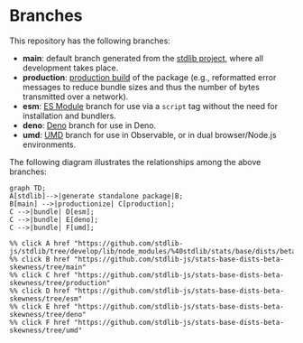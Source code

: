 <!--

@license Apache-2.0

Copyright (c) 2022 The Stdlib Authors.

Licensed under the Apache License, Version 2.0 (the "License");
you may not use this file except in compliance with the License.
You may obtain a copy of the License at

    http://www.apache.org/licenses/LICENSE-2.0

Unless required by applicable law or agreed to in writing, software
distributed under the License is distributed on an "AS IS" BASIS,
WITHOUT WARRANTIES OR CONDITIONS OF ANY KIND, either express or implied.
See the License for the specific language governing permissions and
limitations under the License.

-->

# Branches

This repository has the following branches:

-   **main**: default branch generated from the [stdlib project][stdlib-url], where all development takes place.
-   **production**: [production build][production-url] of the package (e.g., reformatted error messages to reduce bundle sizes and thus the number of bytes transmitted over a network).
-   **esm**: [ES Module][esm-url] branch for use via a `script` tag without the need for installation and bundlers.
-   **deno**: [Deno][deno-url] branch for use in Deno.
-   **umd**: [UMD][umd-url] branch for use in Observable, or in dual browser/Node.js environments.

The following diagram illustrates the relationships among the above branches:

```mermaid
graph TD;
A[stdlib]-->|generate standalone package|B;
B[main] -->|productionize| C[production];
C -->|bundle| D[esm];
C -->|bundle| E[deno];
C -->|bundle| F[umd];

%% click A href "https://github.com/stdlib-js/stdlib/tree/develop/lib/node_modules/%40stdlib/stats/base/dists/beta/skewness"
%% click B href "https://github.com/stdlib-js/stats-base-dists-beta-skewness/tree/main"
%% click C href "https://github.com/stdlib-js/stats-base-dists-beta-skewness/tree/production"
%% click D href "https://github.com/stdlib-js/stats-base-dists-beta-skewness/tree/esm"
%% click E href "https://github.com/stdlib-js/stats-base-dists-beta-skewness/tree/deno"
%% click F href "https://github.com/stdlib-js/stats-base-dists-beta-skewness/tree/umd"
```

[stdlib-url]: https://github.com/stdlib-js/stdlib/tree/develop/lib/node_modules/%40stdlib/stats/base/dists/beta/skewness
[production-url]: https://github.com/stdlib-js/stats-base-dists-beta-skewness/tree/production
[deno-url]: https://github.com/stdlib-js/stats-base-dists-beta-skewness/tree/deno
[umd-url]: https://github.com/stdlib-js/stats-base-dists-beta-skewness/tree/umd
[esm-url]: https://github.com/stdlib-js/stats-base-dists-beta-skewness/tree/esm